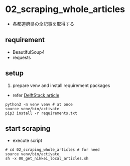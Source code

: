 # 02_scraping_whole_articles
- 各都道府県の全記事を取得する

## requirement
- BeautifulSoup4
- requests

## setup
1. prepare venv and install requirement packages
  - refer [DelftStack article](https://www.delftstack.com/ja/howto/python/python-create-requirements.txt/#pip-%25E3%2583%2591%25E3%2583%2583%25E3%2582%25B1%25E3%2583%25BC%25E3%2582%25B8%25E3%2582%25A4%25E3%2583%25B3%25E3%2582%25B9%25E3%2583%2588%25E3%2583%25BC%25E3%2583%25A9%25E3%2583%25BC%25E3%2582%2592%25E4%25BD%25BF%25E7%2594%25A8%25E3%2581%2597%25E3%2581%25A6-requirements.txt-%25E3%2582%2592%25E4%25BD%259C%25E6%2588%2590%25E3%2581%2599%25E3%2582%258B)
```shell
python3 -m venv venv # at once
source venv/bin/activate
pip3 install -r requirements.txt
```

## start scraping
- execute script
```shell
# cd 02_scraping_whole_articles # for need
source venv/bin/activate
sh -x 00_get_nikkei_local_articles.sh
```